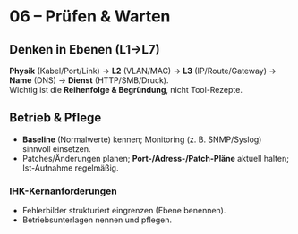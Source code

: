 # 06 – Prüfen & Warten

## Denken in Ebenen (L1→L7)
**Physik** (Kabel/Port/Link) → **L2** (VLAN/MAC) → **L3** (IP/Route/Gateway) → **Name** (DNS) → **Dienst** (HTTP/SMB/Druck).  
Wichtig ist die **Reihenfolge & Begründung**, nicht Tool-Rezepte.

## Betrieb & Pflege
- **Baseline** (Normalwerte) kennen; Monitoring (z. B. SNMP/Syslog) sinnvoll einsetzen.
- Patches/Änderungen planen; **Port-/Adress-/Patch-Pläne** aktuell halten; Ist-Aufnahme regelmäßig.

### IHK-Kernanforderungen
- Fehlerbilder strukturiert eingrenzen (Ebene benennen).  
- Betriebsunterlagen nennen und pflegen.
